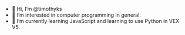 - 👋 Hi, I’m @timothyks
- 👀 I’m interested in computer programming in general.
- 🌱 I’m currently learning JavaScript and learning to use Python in VEX V5.

<!---
timothyks/timothyks is a ✨ special ✨ repository because its `README.md` (this file) appears on your GitHub profile.
You can click the Preview link to take a look at your changes.
--->
